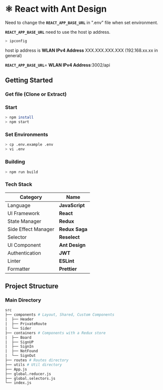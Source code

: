 # ⚛️ React with Ant Design <br>

Need to change the **`REACT_APP_BASE_URL`** in ".env" file when set environment.

**`REACT_APP_BASE_URL`** need to use the host ip address.

```sh
> ipconfig
```

host ip address is **WLAN IPv4 Address** XXX.XXX.XXX.XXX (192.168.xx.xx in general)

**`REACT_APP_BASE_URL`**= **WLAN IPv4 Address**:3002/api

## Getting Started

### Get file (Clone or Extract)

### Start

```sh
> npm install
> npm start
```

### Set Environments

```sh
> cp .env.example .env
> vi .env
```

### Building

```sh
> npm run build
```

### Tech Stack

| Category            | Name           |
| ------------------- | -------------- |
| Language            | **JavaScript** |
| UI Framework        | **React**      |
| State Manager       | **Redux**      |
| Side Effect Manager | **Redux Saga** |
| Selector            | **Reselect**   |
| UI Component        | **Ant Design** |
| Authentication      | **JWT**        |
| Linter              | **ESLint**     |
| Formatter           | **Prettier**   |

## Project Structure

### Main Directory

```makefile
src
├── components # Layout, Shared, Custom Components
|  ├── Header
|  ├── PrivateRoute
|  └── Sider
├── containers # Components with a Redux store
|  ├── Board
|  ├── SignUP
|  ├── SignIn
|  ├── NotFound
|  └── SignOut
├── routes # Routes directory
├── utils # Util directory
├── App.js
├── global.reducer.js
├── global.selectors.js
└── index.js
```
